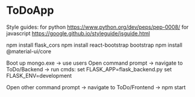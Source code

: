 # ToDoApp

Style guides:
  for python https://www.python.org/dev/peps/pep-0008/
  for javascript https://google.github.io/styleguide/jsguide.html

npm install flask_cors
npm install react-bootstrap bootstrap
npm install @material-ui/core


Boot up mongo.exe -> use users
Open command prompt -> navigate to ToDo/Backend -> run cmds:
    set FLASK_APP=flask_backend.py
    set FLASK_ENV=development
    
Open other command prompt -> navigate to ToDo/Frontend -> npm start


